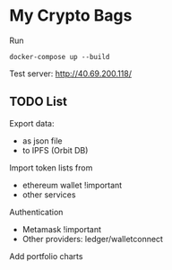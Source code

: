 # My Crypto Bags

Run 

```
docker-compose up --build
```

Test server: http://40.69.200.118/

## TODO List

Export data: 
  - as json file 
  - to IPFS (Orbit DB) 
  
Import token lists from 
  - ethereum wallet !important
  - other services
  
Authentication
  - Metamask !important
  - Other providers: ledger/walletconnect
  
Add portfolio charts 
